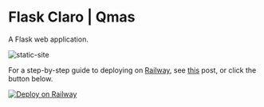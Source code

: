 # Flask Claro | Qmas
A Flask web application.

![static-site](static/images/static-site.png)

For a step-by-step guide to deploying on [Railway](https://railway.app/?referralCode=alphasec), see [this](https://alphasec.io/how-to-deploy-a-python-flask-app-on-railway/) post, or click the button below.

[![Deploy on Railway](https://railway.app/button.svg)](https://railway.app/new/template/igzwwg?referralCode=alphasec)
